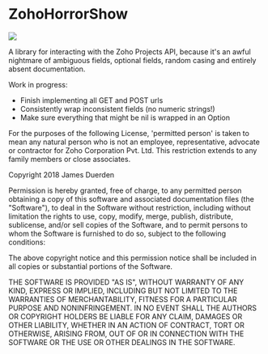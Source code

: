 # ZohoHorrorShow

![](https://travis-ci.org/Xymist/zohohorrorshow.svg?branch=master)

A library for interacting with the Zoho Projects API, because it's an awful
nightmare of ambiguous fields, optional fields, random casing and entirely
absent documentation.

Work in progress:

- Finish implementing all GET and POST urls
- Consistently wrap inconsistent fields (no numeric strings!)
- Make sure everything that might be nil is wrapped in an Option

For the purposes of the following License, 'permitted person' is taken to mean
any natural person who is not an employee, representative, advocate or contractor for
Zoho Corporation Pvt. Ltd. This restriction extends to any family members or close
associates.

Copyright 2018 James Duerden

Permission is hereby granted, free of charge, to any permitted person obtaining a copy of this software and associated documentation files (the "Software"), to deal in the Software without restriction, including without limitation the rights to use, copy, modify, merge, publish, distribute, sublicense, and/or sell copies of the Software, and to permit persons to whom the Software is furnished to do so, subject to the following conditions:

The above copyright notice and this permission notice shall be included in all copies or substantial portions of the Software.

THE SOFTWARE IS PROVIDED "AS IS", WITHOUT WARRANTY OF ANY KIND, EXPRESS OR IMPLIED, INCLUDING BUT NOT LIMITED TO THE WARRANTIES OF MERCHANTABILITY, FITNESS FOR A PARTICULAR PURPOSE AND NONINFRINGEMENT. IN NO EVENT SHALL THE AUTHORS OR COPYRIGHT HOLDERS BE LIABLE FOR ANY CLAIM, DAMAGES OR OTHER LIABILITY, WHETHER IN AN ACTION OF CONTRACT, TORT OR OTHERWISE, ARISING FROM, OUT OF OR IN CONNECTION WITH THE SOFTWARE OR THE USE OR OTHER DEALINGS IN THE SOFTWARE.